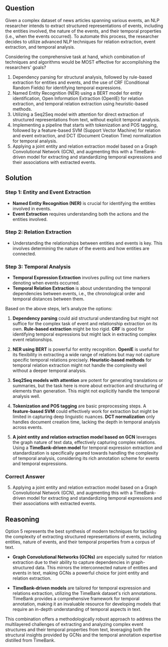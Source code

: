## Question
Given a complex dataset of news articles spanning various events, an NLP researcher intends to extract structured representations of events, including the entities involved, the nature of the events, and their temporal properties (i.e., when the events occurred). To automate this process, the researcher decides to utilize advanced NLP techniques for relation extraction, event extraction, and temporal analysis.

Considering the comprehensive task at hand, which combination of techniques and algorithms would be MOST effective for accomplishing the researchers' goals?

1. Dependency parsing for structural analysis, followed by rule-based extraction for entities and events, and the use of CRF (Conditional Random Fields) for identifying temporal expressions.
2. Named Entity Recognition (NER) using a BERT model for entity identification, Open Information Extraction (OpenIE) for relation extraction, and temporal relation extraction using heuristic-based methods.
3. Utilizing a Seq2Seq model with attention for direct extraction of structured representations from text, without explicit temporal analysis.
4. Implementing a pipeline that starts with tokenization and POS tagging, followed by a feature-based SVM (Support Vector Machine) for relation and event extraction, and DCT (Document Creation Time) normalization for temporal analysis.
5. Applying a joint entity and relation extraction model based on a Graph Convolutional Network (GCN), and augmenting this with a TimeBank-driven model for extracting and standardizing temporal expressions and their associations with extracted events.

## Solution

### Step 1: Entity and Event Extraction
- **Named Entity Recognition (NER)** is crucial for identifying the entities involved in events.
- **Event Extraction** requires understanding both the actions and the entities involved. 

### Step 2: Relation Extraction
- Understanding the relationships between entities and events is key. This involves determining the nature of the events and how entities are connected.
  
### Step 3: Temporal Analysis
- **Temporal Expression Extraction** involves pulling out time markers denoting when events occurred.
- **Temporal Relation Extraction** is about understanding the temporal dependencies between events, i.e., the chronological order and temporal distances between them.

Based on the above steps, let’s analyze the options:

1. **Dependency parsing** could aid structural understanding but might not suffice for the complex task of event and relationship extraction on its own. **Rule-based extraction** might be too rigid. **CRF** is good for identifying temporal expressions but might lack in extracting complex event relationships.
   
2. **NER using BERT** is powerful for entity recognition. **OpenIE** is useful for its flexibility in extracting a wide range of relations but may not capture specific temporal relations precisely. **Heuristic-based methods** for temporal relation extraction might not handle the complexity well without a deeper temporal analysis.
   
3. **Seq2Seq models with attention** are potent for generating translations or summaries, but the task here is more about extraction and structuring of elements than generation. This might not explicitly handle the temporal analysis well.
   
4. **Tokenization and POS tagging** are basic preprocessing steps. A **feature-based SVM** could effectively work for extraction but might be limited in capturing deep linguistic nuances. **DCT normalization** only handles document creation time, lacking the depth in temporal analysis across events.

5. **A joint entity and relation extraction model based on GCN** leverages the graph nature of text data, effectively capturing complex relations. Using a **TimeBank-driven model** for temporal expression extraction and standardization is specifically geared towards handling the complexity of temporal analysis, considering its rich annotation scheme for events and temporal expressions.

### Correct Answer

5. Applying a joint entity and relation extraction model based on a Graph Convolutional Network (GCN), and augmenting this with a TimeBank-driven model for extracting and standardizing temporal expressions and their associations with extracted events.

## Reasoning

Option 5 represents the best synthesis of modern techniques for tackling the complexity of extracting structured representations of events, including entities, nature of events, and their temporal properties from a corpus of text.

- **Graph Convolutional Networks (GCNs)** are especially suited for relation extraction due to their ability to capture dependencies in graph-structured data. This mirrors the interconnected nature of entities and events in text, making GCNs a powerful choice for joint entity and relation extraction.
  
- **TimeBank-driven models** are tailored for temporal expression and relations extraction, utilizing the TimeBank dataset's rich annotations. TimeBank provides a comprehensive framework for temporal annotation, making it an invaluable resource for developing models that require an in-depth understanding of temporal aspects in text.

This combination offers a methodologically robust approach to address the multilayered challenges of extracting and analyzing complex event structures and their temporal properties from text, leveraging both the structural insights provided by GCNs and the temporal annotation expertise distilled from TimeBank.